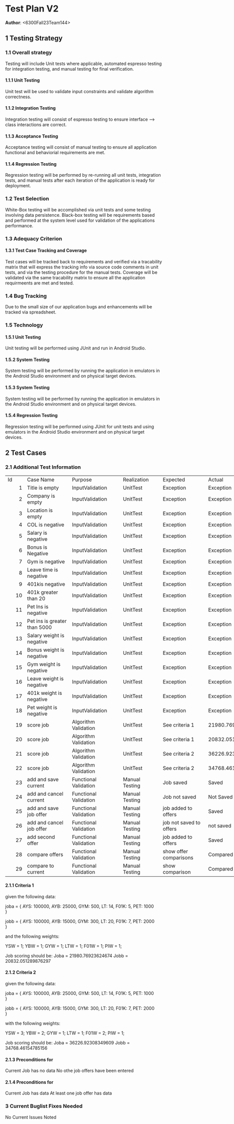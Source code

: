 # Test Plan V2

**Author**: \<6300Fall23Team144\>

## 1 Testing Strategy

### 1.1 Overall strategy
Testing will include Unit tests where applicable, automated espresso testing for integration testing, and manual testing for final verification.

#### 1.1.1 Unit Testing
Unit test will be used to validate input constraints and validate algorithm correctness.

#### 1.1.2 Integration Testing
Integration testing will consist of espresso testing to ensure interface --> class interactions are correct.

#### 1.1.3 Acceptance Testing
Acceptance testing will consist of manual testing to ensure all application functional and behaviorial requirements are met.

#### 1.1.4 Regression Testing
Regression testing will be performed by re-running all unit tests, integration tests, and manual tests after each iteration of the application is ready for deployment.

### 1.2 Test Selection
White-Box testing will be accomplished via unit tests and some testing involving data persistence.
Black-box testing will be requirements based and performed at the system level used for validation of the applications performance.

### 1.3 Adequacy Criterion

#### 1.3.1 Test Case Tracking and Coverage
Test cases will be tracked back to requirements and verified via a tracability matrix that will express the tracking info via source code comments in unit tests, and via the testing procedure for the manual tests.
Coverage will be validated via the same tracability matrix to ensure all the application requirmeents are met and tested.

### 1.4 Bug Tracking
Due to the small size of our application bugs and enhancements will be tracked via spreadsheet.

### 1.5 Technology

#### 1.5.1 Unit Testing
Unit testing will be performed using JUnit and run in Android Studio.

#### 1.5.2 System Testing
System testing will be performed by running the application in emulators in the Android Studio environment and on physical target devices.

#### 1.5.3 System Testing
System testing will be performed by running the application in emulators in the Android Studio environment and on physical target devices.

#### 1.5.4 Regression Testing
Regression testing will be performed using JUnit for unit tests and using emulators in the Android Studio environment and on physical target devices.

## 2 Test Cases


### 2.1 Additional Test Information
<table border=0 cellpadding=0 cellspacing=0 width=849 style='border-collapse:
 collapse;table-layout:fixed;width:637pt'>
 <col width=64 style='width:48pt'>
 <col width=167 style='mso-width-source:userset;mso-width-alt:5818;width:125pt'>
 <col width=172 style='mso-width-source:userset;mso-width-alt:6004;width:129pt'>
 <col width=132 style='mso-width-source:userset;mso-width-alt:4608;width:99pt'>
 <col width=151 style='mso-width-source:userset;mso-width-alt:5282;width:114pt'>
 <col width=99 style='mso-width-source:userset;mso-width-alt:3444;width:74pt'>
 <col width=64 style='width:48pt'>
 <tr height=19 style='height:14.5pt'>
  <td height=19 width=64 style='height:14.5pt;width:48pt'>Id</td>
  <td width=167 style='width:125pt'>Case Name</td>
  <td width=172 style='width:129pt'>Purpose</td>
  <td width=132 style='width:99pt'>Realization</td>
  <td width=151 style='width:114pt'>Expected<span
  style='mso-spacerun:yes'> </span></td>
  <td width=99 style='width:74pt'>Actual</td>
  <td width=64 style='width:48pt'>Pass/Fail</td>
 </tr>
 <tr height=19 style='height:14.5pt'>
  <td height=19 align=right style='height:14.5pt'>1</td>
  <td>Title is empty</td>
  <td>InputValidation</td>
  <td>UnitTest</td>
  <td>Exception</td>
  <td>Exception</td>
  <td>Pass</td>
 </tr>
 <tr height=19 style='height:14.5pt'>
  <td height=19 align=right style='height:14.5pt'>2</td>
  <td>Company is empty</td>
  <td>InputValidation</td>
  <td>UnitTest</td>
  <td>Exception</td>
  <td>Exception</td>
  <td>Pass</td>
 </tr>
 <tr height=19 style='height:14.5pt'>
  <td height=19 align=right style='height:14.5pt'>3</td>
  <td>Location is empty</td>
  <td>InputValidation</td>
  <td>UnitTest</td>
  <td>Exception</td>
  <td>Exception</td>
  <td>Pass</td>
 </tr>
 <tr height=19 style='height:14.5pt'>
  <td height=19 align=right style='height:14.5pt'>4</td>
  <td>COL is negative</td>
  <td>InputValidation</td>
  <td>UnitTest</td>
  <td>Exception</td>
  <td>Exception</td>
  <td>Pass</td>
 </tr>
 <tr height=19 style='height:14.5pt'>
  <td height=19 align=right style='height:14.5pt'>5</td>
  <td>Salary is negative</td>
  <td>InputValidation</td>
  <td>UnitTest</td>
  <td>Exception</td>
  <td>Exception</td>
  <td>Pass</td>
 </tr>
 <tr height=19 style='height:14.5pt'>
  <td height=19 align=right style='height:14.5pt'>6</td>
  <td>Bonus is Negative</td>
  <td>InputValidation</td>
  <td>UnitTest</td>
  <td>Exception</td>
  <td>Exception</td>
  <td>Pass</td>
 </tr>
 <tr height=19 style='height:14.5pt'>
  <td height=19 align=right style='height:14.5pt'>7</td>
  <td>Gym is negative</td>
  <td>InputValidation</td>
  <td>UnitTest</td>
  <td>Exception</td>
  <td>Exception</td>
  <td>Pass</td>
 </tr>
 <tr height=19 style='height:14.5pt'>
  <td height=19 align=right style='height:14.5pt'>8</td>
  <td>Leave time is negative</td>
  <td>InputValidation</td>
  <td>UnitTest</td>
  <td>Exception</td>
  <td>Exception</td>
  <td>Pass</td>
 </tr>
 <tr height=19 style='height:14.5pt'>
  <td height=19 align=right style='height:14.5pt'>9</td>
  <td>401kis negative</td>
  <td>InputValidation</td>
  <td>UnitTest</td>
  <td>Exception</td>
  <td>Exception</td>
  <td>Pass</td>
 </tr>
 <tr height=19 style='height:14.5pt'>
  <td height=19 align=right style='height:14.5pt'>10</td>
  <td>401k greater than 20</td>
  <td>InputValidation</td>
  <td>UnitTest</td>
  <td>Exception</td>
  <td>Exception</td>
  <td>Pass</td>
 </tr>
 <tr height=19 style='height:14.5pt'>
  <td height=19 align=right style='height:14.5pt'>11</td>
  <td>Pet Ins is negative</td>
  <td>InputValidation</td>
  <td>UnitTest</td>
  <td>Exception</td>
  <td>Exception</td>
  <td>Pass</td>
 </tr>
 <tr height=19 style='height:14.5pt'>
  <td height=19 align=right style='height:14.5pt'>12</td>
  <td>Pet ins is greater than 5000</td>
  <td>InputValidation</td>
  <td>UnitTest</td>
  <td>Exception</td>
  <td>Exception</td>
  <td>Pass</td>
 </tr>
 <tr height=19 style='height:14.5pt'>
  <td height=19 align=right style='height:14.5pt'>13</td>
  <td>Salary weight is negative</td>
  <td>InputValidation</td>
  <td>UnitTest</td>
  <td>Exception</td>
  <td>Exception</td>
  <td>Pass</td>
 </tr>
 <tr height=19 style='height:14.5pt'>
  <td height=19 align=right style='height:14.5pt'>14</td>
  <td>Bonus weight is negative</td>
  <td>InputValidation</td>
  <td>UnitTest</td>
  <td>Exception</td>
  <td>Exception</td>
  <td>Pass</td>
 </tr>
 <tr height=19 style='height:14.5pt'>
  <td height=19 align=right style='height:14.5pt'>15</td>
  <td>Gym weight is negative</td>
  <td>InputValidation</td>
  <td>UnitTest</td>
  <td>Exception</td>
  <td>Exception</td>
  <td>Pass</td>
 </tr>
 <tr height=19 style='height:14.5pt'>
  <td height=19 align=right style='height:14.5pt'>16</td>
  <td>Leave weight is negative</td>
  <td>InputValidation</td>
  <td>UnitTest</td>
  <td>Exception</td>
  <td>Exception</td>
  <td>Pass</td>
 </tr>
 <tr height=19 style='height:14.5pt'>
  <td height=19 align=right style='height:14.5pt'>17</td>
  <td>401k weight is negative</td>
  <td>InputValidation</td>
  <td>UnitTest</td>
  <td>Exception</td>
  <td>Exception</td>
  <td>Pass</td>
 </tr>
 <tr height=19 style='height:14.5pt'>
  <td height=19 align=right style='height:14.5pt'>18</td>
  <td>Pet weight is negative</td>
  <td>InputValidation</td>
  <td>UnitTest</td>
  <td>Exception</td>
  <td>Exception</td>
  <td>Pass</td>
 </tr>
 <tr height=19 style='height:14.5pt'>
  <td height=19 align=right style='height:14.5pt'>19</td>
  <td>score job</td>
  <td>Algorithm Validation</td>
  <td>UnitTest</td>
  <td>See criteria 1</td>
  <td align=right>21980.76924</td>
  <td>Pass</td>
 </tr>
 <tr height=19 style='height:14.5pt'>
  <td height=19 align=right style='height:14.5pt'>20</td>
  <td>score job</td>
  <td>Algorithm Validation</td>
  <td>UnitTest</td>
  <td>See criteria 1</td>
  <td align=right>20832.05129</td>
  <td>Pass</td>
 </tr>
 <tr height=19 style='height:14.5pt'>
  <td height=19 align=right style='height:14.5pt'>21</td>
  <td>score job</td>
  <td>Algorithm Validation</td>
  <td>UnitTest</td>
  <td>See criteria 2</td>
  <td align=right>36226.92308</td>
  <td>Pass</td>
 </tr>
 <tr height=19 style='height:14.5pt'>
  <td height=19 align=right style='height:14.5pt'>22</td>
  <td>score job</td>
  <td>Algorithm Validation</td>
  <td>UnitTest</td>
  <td>See criteria 2</td>
  <td align=right>34768.46155</td>
  <td>Pass</td>
 </tr>
 <tr height=19 style='height:14.5pt'>
  <td height=19 align=right style='height:14.5pt'>23</td>
  <td>add and save current</td>
  <td>Functional Validation</td>
  <td>Manual Testing</td>
  <td>Job saved</td>
  <td>Saved</td>
  <td>Pass</td>
 </tr>
 <tr height=19 style='height:14.5pt'>
  <td height=19 align=right style='height:14.5pt'>24</td>
  <td>add and cancel current</td>
  <td>Functional Validation</td>
  <td>Manual Testing</td>
  <td>Job not saved</td>
  <td>Not Saved</td>
  <td>Pass</td>
 </tr>
 <tr height=19 style='height:14.5pt'>
  <td height=19 align=right style='height:14.5pt'>25</td>
  <td>add and save job offer</td>
  <td>Functional Validation</td>
  <td>Manual Testing</td>
  <td>job added to offers</td>
  <td>Saved</td>
  <td>Pass</td>
 </tr>
 <tr height=19 style='height:14.5pt'>
  <td height=19 align=right style='height:14.5pt'>26</td>
  <td>add and cancel job offer</td>
  <td>Functional Validation</td>
  <td>Manual Testing</td>
  <td>job not saved to offers</td>
  <td>not saved</td>
  <td>Pass</td>
 </tr>
 <tr height=19 style='height:14.5pt'>
  <td height=19 align=right style='height:14.5pt'>27</td>
  <td>add second offer</td>
  <td>Functional Validation</td>
  <td>Manual Testing</td>
  <td>job added to offers</td>
  <td>Saved</td>
  <td>Pass</td>
 </tr>
 <tr height=19 style='height:14.5pt'>
  <td height=19 align=right style='height:14.5pt'>28</td>
  <td>compare offers</td>
  <td>Functional Validation</td>
  <td>Manual Testing</td>
  <td>show offer comparisons</td>
  <td>Compared</td>
  <td>Pass</td>
 </tr>
 <tr height=19 style='height:14.5pt'>
  <td height=19 align=right style='height:14.5pt'>29</td>
  <td>compare to current</td>
  <td>Functional Validation</td>
  <td>Manual Testing</td>
  <td>show comparison</td>
  <td>Compared</td>
  <td>Pass</td>
 </tr>
</table>

#### 2.1.1 Criteria 1
given the following data:

joba = {
	AYS: 100000,
	AYB: 25000,
	GYM: 500,
	LT: 14,
	F01K: 5,
	PET: 1000	
}

jobb = {
	AYS: 100000,
	AYB: 15000,
	GYM: 300,
	LT: 20,
	F01K: 7,
	PET: 2000	
}

and the following weights:

YSW = 1;
YBW = 1;
GYW = 1;
LTW = 1;
F01W = 1;
PIW = 1;

Job scoring should be: 
Joba = 21980.76923624674
Jobb = 20832.051289876297

#### 2.1.2 Criteria 2

given the following data:

joba = {
	AYS: 100000,
	AYB: 25000,
	GYM: 500,
	LT: 14,
	F01K: 5,
	PET: 1000	
}

jobb = {
	AYS: 100000,
	AYB: 15000,
	GYM: 300,
	LT: 20,
	F01K: 7,
	PET: 2000	
}

with the following weights:

YSW = 3;
YBW = 2;
GYW = 1;
LTW = 1;
F01W = 2;
PIW = 1;

Job scoring should be: 
Joba = 36226.92308349609
Jobb = 34768.46154785156

#### 2.1.3 Preconditions for 
Current Job has no data
No othe job offers have been entered

#### 2.1.4 Preconditions for 
Current Job has data
At least one job offer has data

### 3 Current Buglist Fixes Needed
No Current Issues Noted